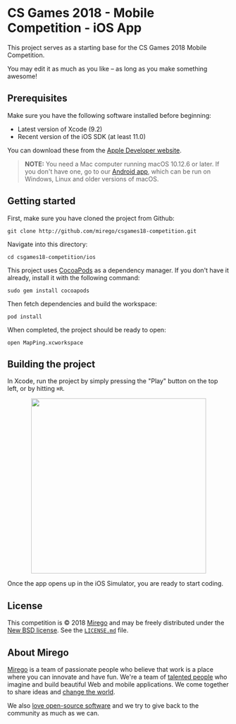 # CS Games 2018 - Mobile Competition - iOS App

This project serves as a starting base for the CS Games 2018 Mobile Competition.

You may edit it as much as you like – as long as you make something awesome!

## Prerequisites

Make sure you have the following software installed before beginning:

- Latest version of Xcode (9.2)
- Recent version of the iOS SDK (at least 11.0)

You can download these from the [Apple Developer website](https://developer.apple.com/downloads/).

> **NOTE:** You need a Mac computer running macOS 10.12.6 or later. If you don't have one, go to our [Android app](https://github.com/mirego/csgames18-competition/tree/master/android), which can be run on Windows, Linux and older versions of macOS.

## Getting started

First, make sure you have cloned the project from Github:

```
git clone http://github.com/mirego/csgames18-competition.git
```

Navigate into this directory:

```
cd csgames18-competition/ios
```

This project uses [CocoaPods](https://cocoapods.org/) as a dependency manager. If you don't have it already, install it with the following command:

```
sudo gem install cocoapods
```

Then fetch dependencies and build the workspace:

```
pod install
```

When completed, the project should be ready to open:

```
open MapPing.xcworkspace
```

## Building the project

In Xcode, run the project by simply pressing the "Play" button on the top left, or by hitting `⌘R`.

<p align="center"><img width="397" src="https://user-images.githubusercontent.com/4378424/37860898-77ccce1a-2f05-11e8-9e41-1de820b66476.png"></p>

Once the app opens up in the iOS Simulator, you are ready to start coding.

## License

This competition is © 2018 [Mirego](http://www.mirego.com) and may be freely
distributed under the [New BSD license](http://opensource.org/licenses/BSD-3-Clause).
See the [`LICENSE.md`](https://github.com/mirego/csgames18-competition/blob/master/LICENSE.md) file.

## About Mirego

[Mirego](http://mirego.com) is a team of passionate people who believe that work is a place where you can innovate and have fun. We're a team of [talented people](http://life.mirego.com) who imagine and build beautiful Web and mobile applications. We come together to share ideas and [change the world](http://mirego.org).

We also [love open-source software](http://open.mirego.com) and we try to give back to the community as much as we can.

